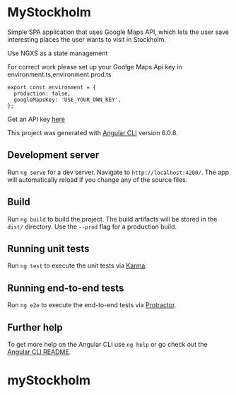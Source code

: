 # MyStockholm

Simple SPA application that uses Google Maps API, which lets the
user save interesting places the user wants to visit in Stockholm. 

Use NGXS as a state management 

For correct work please set up your Goolge Maps Api key in environment.ts,environment.prod.ts
```
export const environment = {
  production: false,
  googleMapsKey: 'USE_YOUR_OWN_KEY',
};
```
Get an API key [here](https://developers.google.com/maps/documentation/javascript/get-api-key?hl=en#key)

This project was generated with [Angular CLI](https://github.com/angular/angular-cli) version 6.0.8.

## Development server

Run `ng serve` for a dev server. Navigate to `http://localhost:4200/`. The app will automatically reload if you change any of the source files.


## Build

Run `ng build` to build the project. The build artifacts will be stored in the `dist/` directory. Use the `--prod` flag for a production build.

## Running unit tests

Run `ng test` to execute the unit tests via [Karma](https://karma-runner.github.io).

## Running end-to-end tests

Run `ng e2e` to execute the end-to-end tests via [Protractor](http://www.protractortest.org/).

## Further help

To get more help on the Angular CLI use `ng help` or go check out the [Angular CLI README](https://github.com/angular/angular-cli/blob/master/README.md).
# myStockholm

